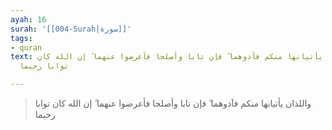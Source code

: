 ```yaml
---
ayah: 16
surah: '[[004-Surah|سورة]]'
tags:
- quran
text: واللذان يأتيانها منكم فآذوهما ۖ فإن تابا وأصلحا فأعرضوا عنهما ۗ إن الله كان
  توابا رحيما

---
```

> واللذان يأتيانها منكم فآذوهما ۖ فإن تابا وأصلحا فأعرضوا عنهما ۗ إن الله كان توابا رحيما
